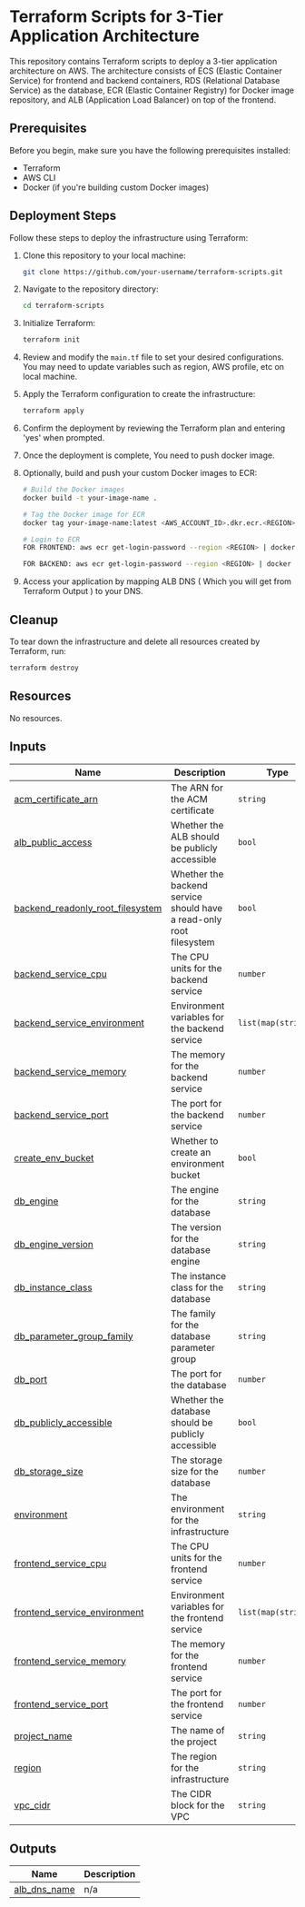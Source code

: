 # Terraform Scripts for 3-Tier Application Architecture

This repository contains Terraform scripts to deploy a 3-tier application architecture on AWS. The architecture consists of ECS (Elastic Container Service) for frontend and backend containers, RDS (Relational Database Service) as the database, ECR (Elastic Container Registry) for Docker image repository, and ALB (Application Load Balancer) on top of the frontend.

## Prerequisites

Before you begin, make sure you have the following prerequisites installed:

- Terraform
- AWS CLI
- Docker (if you're building custom Docker images)

## Deployment Steps

Follow these steps to deploy the infrastructure using Terraform:

1. Clone this repository to your local machine:

    ```bash
    git clone https://github.com/your-username/terraform-scripts.git
    ```

2. Navigate to the repository directory:

    ```bash
    cd terraform-scripts
    ```

3. Initialize Terraform:

    ```bash
    terraform init
    ```

4. Review and modify the `main.tf` file to set your desired configurations. You may need to update variables such as region, AWS profile, etc on local machine.

5. Apply the Terraform configuration to create the infrastructure:

    ```bash
    terraform apply
    ```

6. Confirm the deployment by reviewing the Terraform plan and entering 'yes' when prompted.

7. Once the deployment is complete, You need to push docker image.

8. Optionally, build and push your custom Docker images to ECR:

    ```bash
    # Build the Docker images
    docker build -t your-image-name .

    # Tag the Docker image for ECR
    docker tag your-image-name:latest <AWS_ACCOUNT_ID>.dkr.ecr.<REGION>.amazonaws.com/"${var.project_name}-${var.environment}":latest

    # Login to ECR
    FOR FRONTEND: aws ecr get-login-password --region <REGION> | docker login --username AWS --password- stdin <AWS_ACCOUNT_ID>.dkr.ecr.<REGION>.amazonaws.com/"${var.project_name}-${var.environment}-frontend"

    FOR BACKEND: aws ecr get-login-password --region <REGION> | docker login --username AWS --password- stdin <AWS_ACCOUNT_ID>.dkr.ecr.<REGION>.amazonaws.com/"${var.project_name}-${var.environment}-backend"

9. Access your application by mapping ALB DNS ( Which you will get from Terraform Output ) to your DNS.

## Cleanup

To tear down the infrastructure and delete all resources created by Terraform, run:

```bash
terraform destroy
```

<!-- BEGINNING OF PRE-COMMIT-TERRAFORM DOCS HOOK -->


## Resources

No resources.

## Inputs

| Name | Description | Type | Default | Required |
|------|-------------|------|---------|:--------:|
| <a name="input_acm_certificate_arn"></a> [acm\_certificate\_arn](#input\_acm\_certificate\_arn) | The ARN for the ACM certificate | `string` | n/a | yes |
| <a name="input_alb_public_access"></a> [alb\_public\_access](#input\_alb\_public\_access) | Whether the ALB should be publicly accessible | `bool` | `true` | no |
| <a name="input_backend_readonly_root_filesystem"></a> [backend\_readonly\_root\_filesystem](#input\_backend\_readonly\_root\_filesystem) | Whether the backend service should have a read-only root filesystem | `bool` | `true` | no |
| <a name="input_backend_service_cpu"></a> [backend\_service\_cpu](#input\_backend\_service\_cpu) | The CPU units for the backend service | `number` | `256` | no |
| <a name="input_backend_service_environment"></a> [backend\_service\_environment](#input\_backend\_service\_environment) | Environment variables for the backend service | `list(map(string))` | `null` | no |
| <a name="input_backend_service_memory"></a> [backend\_service\_memory](#input\_backend\_service\_memory) | The memory for the backend service | `number` | `512` | no |
| <a name="input_backend_service_port"></a> [backend\_service\_port](#input\_backend\_service\_port) | The port for the backend service | `number` | `3000` | no |
| <a name="input_create_env_bucket"></a> [create\_env\_bucket](#input\_create\_env\_bucket) | Whether to create an environment bucket | `bool` | `false` | no |
| <a name="input_db_engine"></a> [db\_engine](#input\_db\_engine) | The engine for the database | `string` | `"postgres"` | no |
| <a name="input_db_engine_version"></a> [db\_engine\_version](#input\_db\_engine\_version) | The version for the database engine | `string` | `"11.5"` | no |
| <a name="input_db_instance_class"></a> [db\_instance\_class](#input\_db\_instance\_class) | The instance class for the database | `string` | `"db.t2.micro"` | no |
| <a name="input_db_parameter_group_family"></a> [db\_parameter\_group\_family](#input\_db\_parameter\_group\_family) | The family for the database parameter group | `string` | `"postgres11"` | no |
| <a name="input_db_port"></a> [db\_port](#input\_db\_port) | The port for the database | `number` | `5432` | no |
| <a name="input_db_publicly_accessible"></a> [db\_publicly\_accessible](#input\_db\_publicly\_accessible) | Whether the database should be publicly accessible | `bool` | `false` | no |
| <a name="input_db_storage_size"></a> [db\_storage\_size](#input\_db\_storage\_size) | The storage size for the database | `number` | `20` | no |
| <a name="input_environment"></a> [environment](#input\_environment) | The environment for the infrastructure | `string` | `"stage"` | no |
| <a name="input_frontend_service_cpu"></a> [frontend\_service\_cpu](#input\_frontend\_service\_cpu) | The CPU units for the frontend service | `number` | `256` | no |
| <a name="input_frontend_service_environment"></a> [frontend\_service\_environment](#input\_frontend\_service\_environment) | Environment variables for the frontend service | `list(map(string))` | `null` | no |
| <a name="input_frontend_service_memory"></a> [frontend\_service\_memory](#input\_frontend\_service\_memory) | The memory for the frontend service | `number` | `512` | no |
| <a name="input_frontend_service_port"></a> [frontend\_service\_port](#input\_frontend\_service\_port) | The port for the frontend service | `number` | `80` | no |
| <a name="input_project_name"></a> [project\_name](#input\_project\_name) | The name of the project | `string` | n/a | yes |
| <a name="input_region"></a> [region](#input\_region) | The region for the infrastructure | `string` | `"us-west-2"` | no |
| <a name="input_vpc_cidr"></a> [vpc\_cidr](#input\_vpc\_cidr) | The CIDR block for the VPC | `string` | `"10.0.0.0/16"` | no |

## Outputs

| Name | Description |
|------|-------------|
| <a name="output_alb_dns_name"></a> [alb\_dns\_name](#output\_alb\_dns\_name) | n/a |  
<!-- END OF PRE-COMMIT-TERRAFORM DOCS HOOK -->
